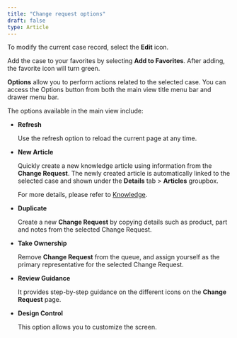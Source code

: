 ```yaml
---
title: "Change request options"
draft: false
type: Article
---
```



To modify the current case record, select the **Edit** icon.

Add the case to your favorites by selecting **Add to Favorites**. After adding, the favorite icon will turn green.

**Options** allow you to perform actions related to the selected case. You can access the Options button from both the main view title menu bar and drawer menu bar.

The options available in the main view include:

* **Refresh**

    Use the refresh option to reload the current page at any time.

* **New Article**

    Quickly create a new knowledge article using information from the **Change Request**. The newly created article is automatically linked to the selected case and shown under the **Details** tab > **Articles** groupbox. 

    For more details, please refer to [Knowledge](../Knowledge/contents.md).

* **Duplicate** 

    Create a new **Change Request** by copying details such as product, part and notes from the selected Change Request. 

* **Take Ownership**

    Remove **Change Request** from the queue, and assign yourself as the primary representative for the selected Change Request. 

* **Review Guidance**

    It provides step-by-step guidance on the different icons on the **Change Request** page.

* **Design Control**

    This option allows you to customize the screen.
